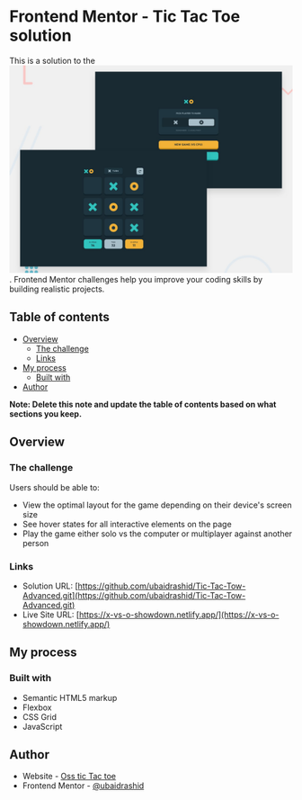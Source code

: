 # Frontend Mentor - Tic Tac Toe solution

This is a solution to the ![Tic Tac Toe challenge on Frontend Mentor](https://github.com/ubaidaa-oss/ti-tac-tow/blob/main/preview.jpg?raw=true). Frontend Mentor challenges help you improve your coding skills by building realistic projects.

## Table of contents

- [Overview](#overview)
  - [The challenge](#the-challenge)
  - [Links](#links)
- [My process](#my-process)
  - [Built with](#built-with)
- [Author](#author)

**Note: Delete this note and update the table of contents based on what sections you keep.**

## Overview

### The challenge

Users should be able to:

- View the optimal layout for the game depending on their device's screen size
- See hover states for all interactive elements on the page
- Play the game either solo vs the computer or multiplayer against another person

### Links

- Solution URL: [https://github.com/ubaidrashid/Tic-Tac-Tow-Advanced.git](https://github.com/ubaidrashid/Tic-Tac-Tow-Advanced.git)
- Live Site URL: [https://x-vs-o-showdown.netlify.app/](https://x-vs-o-showdown.netlify.app/)

## My process

### Built with

- Semantic HTML5 markup
- Flexbox
- CSS Grid
- JavaScript

## Author

- Website - [Oss tic Tac toe](https://x-vs-o-showdown.netlify.app/)
- Frontend Mentor - [@ubaidrashid](https://www.frontendmentor.io/profile/ubaidrashid)
